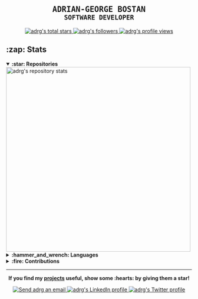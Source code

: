 <!-- Header -->
<h2 align="center">
    <samp>ADRIAN-GEORGE BOSTAN</samp>
    <br/>
    <sub><samp>SOFTWARE DEVELOPER</samp></sub>
</h2>

<div align="center">
  <a href="#adrian-george-bostan">
    <img alt="adrg's total stars" src="https://img.shields.io/github/stars/adrg?label=TOTAL+STARS&style=flat-square" />
  </a>
  <a href="https://github.com/adrg?tab=followers">
    <img alt="adrg's followers" src="https://img.shields.io/github/followers/adrg?label=FOLLOWERS&style=flat-square" />
  </a>
  <a href="#adrian-george-bostan">
    <img alt="adrg's profile views" src="https://komarev.com/ghpvc/?username=adrg&label=PROFILE+VIEWS&logo=github&style=flat-square" />
  </a>
</div>

<!-- GitHub stats -->
<h2>:zap: Stats</h2>

<details open>
  <summary><strong>:star: Repositories</strong></summary>
  <a href="#zap-stats">
    <img alt="adrg's repository stats" src="https://github-readme-stats-anuraghazra1.vercel.app/api?username=adrg&show_icons=true&count_private=true&include_all_commits=true&hide_border=true&hide_title=true&bg_color=ffffff" width="500" />
  </a>
</details>

<details>
  <summary><strong>:hammer_and_wrench:	Languages</strong></summary>
  <a href="#zap-stats">
    <img alt="adrg's most used languages" src="https://github-readme-stats.vercel.app/api/top-langs/?username=adrg&langs_count=8&layout=compact&hide_border=true&hide_title=true&bg_color=ffffff" width="375" />
  </a>
</details>

<details>
  <summary><strong>:fire: Contributions</strong></summary>
  <a href="#zap-stats">
    <img src="https://github-readme-streak-stats.herokuapp.com/?user=adrg&hide_border=true&background=ffffff" width="400" />
  </a>
</details>

<!-- Footer -->
<hr>

<p align="center">
  <strong>If you find my <a href="https://github.com/adrg?tab=repositories&sort=stargazers">projects</a> useful, show some :hearts: by giving them a star!</strong>
</p>

<!-- Contact -->
<p align="center">
  <a href="mailto:adrg@epistack.com">
    <img alt="Send adrg an email" src="https://img.shields.io/badge/email-d14836?style=for-the-badge&logo=gmail&logoColor=white" />
  </a>
  <a href="https://linkedin.com/in/adrgb">
    <img alt="adrg's LinkedIn profile" src="https://img.shields.io/badge/linkedin-0077b5?style=for-the-badge&logo=linkedin&logoColor=white" />
  </a>
  <a href="https://twitter.com/adrg_b">
    <img alt="adrg's Twitter profile" src="https://img.shields.io/badge/twitter-1da1f2?style=for-the-badge&logo=twitter&logoColor=white" />
  </a>
</p>
